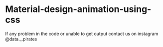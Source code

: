 # Material-design-animation-using-css
If any problem in the code or unable to get output contact us on instagram @data._.pirates
